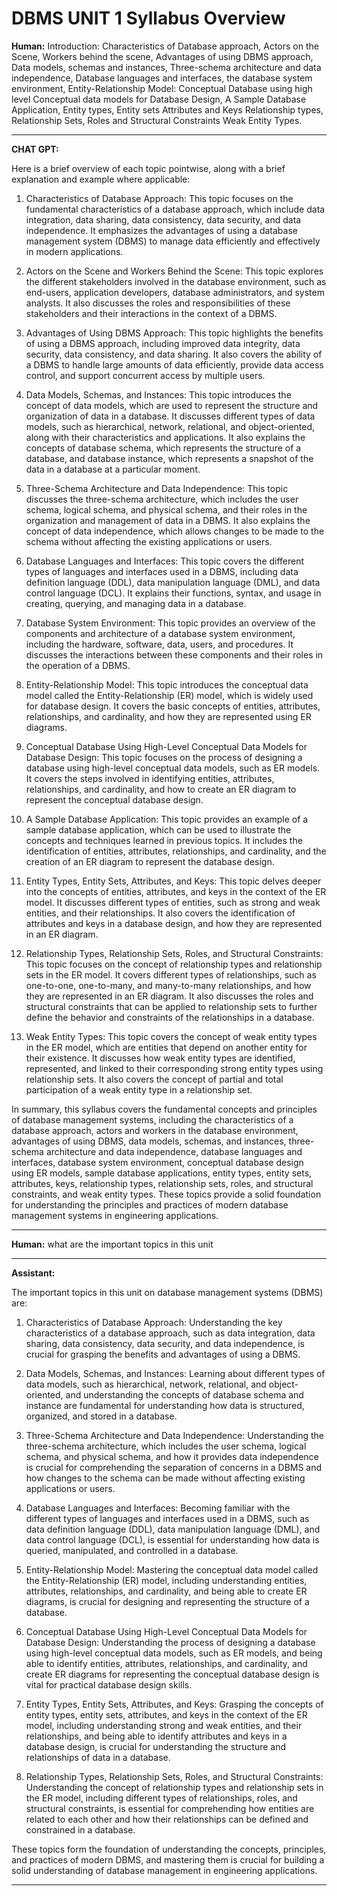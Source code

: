# DBMS UNIT 1 Syllabus Overview

**Human:**
Introduction: Characteristics of Database approach, Actors on the Scene, Workers
behind the scene, Advantages of using DBMS approach, Data models, schemas and
instances, Three-schema architecture and data independence, Database languages
and interfaces, the database system environment, Entity-Relationship Model:
Conceptual Database using high level Conceptual data models for Database Design,
A Sample Database Application, Entity types, Entity sets Attributes and Keys
Relationship types, Relationship Sets, Roles and Structural Constraints Weak Entity
Types.

***

**CHAT GPT:**

Here is a brief overview of each topic pointwise, along with a brief explanation and example where applicable:

1. Characteristics of Database Approach: This topic focuses on the fundamental characteristics of a database approach, which include data integration, data sharing, data consistency, data security, and data independence. It emphasizes the advantages of using a database management system (DBMS) to manage data efficiently and effectively in modern applications.

2. Actors on the Scene and Workers Behind the Scene: This topic explores the different stakeholders involved in the database environment, such as end-users, application developers, database administrators, and system analysts. It also discusses the roles and responsibilities of these stakeholders and their interactions in the context of a DBMS.

3. Advantages of Using DBMS Approach: This topic highlights the benefits of using a DBMS approach, including improved data integrity, data security, data consistency, and data sharing. It also covers the ability of a DBMS to handle large amounts of data efficiently, provide data access control, and support concurrent access by multiple users.

4. Data Models, Schemas, and Instances: This topic introduces the concept of data models, which are used to represent the structure and organization of data in a database. It discusses different types of data models, such as hierarchical, network, relational, and object-oriented, along with their characteristics and applications. It also explains the concepts of database schema, which represents the structure of a database, and database instance, which represents a snapshot of the data in a database at a particular moment.

5. Three-Schema Architecture and Data Independence: This topic discusses the three-schema architecture, which includes the user schema, logical schema, and physical schema, and their roles in the organization and management of data in a DBMS. It also explains the concept of data independence, which allows changes to be made to the schema without affecting the existing applications or users.

6. Database Languages and Interfaces: This topic covers the different types of languages and interfaces used in a DBMS, including data definition language (DDL), data manipulation language (DML), and data control language (DCL). It explains their functions, syntax, and usage in creating, querying, and managing data in a database.

7. Database System Environment: This topic provides an overview of the components and architecture of a database system environment, including the hardware, software, data, users, and procedures. It discusses the interactions between these components and their roles in the operation of a DBMS.

8. Entity-Relationship Model: This topic introduces the conceptual data model called the Entity-Relationship (ER) model, which is widely used for database design. It covers the basic concepts of entities, attributes, relationships, and cardinality, and how they are represented using ER diagrams.

9. Conceptual Database Using High-Level Conceptual Data Models for Database Design: This topic focuses on the process of designing a database using high-level conceptual data models, such as ER models. It covers the steps involved in identifying entities, attributes, relationships, and cardinality, and how to create an ER diagram to represent the conceptual database design.

10. A Sample Database Application: This topic provides an example of a sample database application, which can be used to illustrate the concepts and techniques learned in previous topics. It includes the identification of entities, attributes, relationships, and cardinality, and the creation of an ER diagram to represent the database design.

11. Entity Types, Entity Sets, Attributes, and Keys: This topic delves deeper into the concepts of entities, attributes, and keys in the context of the ER model. It discusses different types of entities, such as strong and weak entities, and their relationships. It also covers the identification of attributes and keys in a database design, and how they are represented in an ER diagram.

12. Relationship Types, Relationship Sets, Roles, and Structural Constraints: This topic focuses on the concept of relationship types and relationship sets in the ER model. It covers different types of relationships, such as one-to-one, one-to-many, and many-to-many relationships, and how they are represented in an ER diagram. It also discusses the roles and structural constraints that can be applied to relationship sets to further define the behavior and constraints of the relationships in a database.

13. Weak Entity Types: This topic covers the concept of weak entity types in the ER model, which are entities that depend on another entity for their existence. It discusses how weak entity types are identified, represented, and linked to their corresponding strong entity types using relationship sets. It also covers the concept of partial and total participation of a weak entity type in a relationship set.

In summary, this syllabus covers the fundamental concepts and principles of database management systems, including the characteristics of a database approach, actors and workers in the database environment, advantages of using DBMS, data models, schemas, and instances, three-schema architecture and data independence, database languages and interfaces, database system environment, conceptual database design using ER models, sample database applications, entity types, entity sets, attributes, keys, relationship types, relationship sets, roles, and structural constraints, and weak entity types. These topics provide a solid foundation for understanding the principles and practices of modern database management systems in engineering applications.

***

**Human:**
what are the important topics in this unit

***

**Assistant:**

The important topics in this unit on database management systems (DBMS) are:

1. Characteristics of Database Approach: Understanding the key characteristics of a database approach, such as data integration, data sharing, data consistency, data security, and data independence, is crucial for grasping the benefits and advantages of using a DBMS.

2. Data Models, Schemas, and Instances: Learning about different types of data models, such as hierarchical, network, relational, and object-oriented, and understanding the concepts of database schema and instance are fundamental for understanding how data is structured, organized, and stored in a database.

3. Three-Schema Architecture and Data Independence: Understanding the three-schema architecture, which includes the user schema, logical schema, and physical schema, and how it provides data independence is crucial for comprehending the separation of concerns in a DBMS and how changes to the schema can be made without affecting existing applications or users.

4. Database Languages and Interfaces: Becoming familiar with the different types of languages and interfaces used in a DBMS, such as data definition language (DDL), data manipulation language (DML), and data control language (DCL), is essential for understanding how data is queried, manipulated, and controlled in a database.

5. Entity-Relationship Model: Mastering the conceptual data model called the Entity-Relationship (ER) model, including understanding entities, attributes, relationships, and cardinality, and being able to create ER diagrams, is crucial for designing and representing the structure of a database.

6. Conceptual Database Using High-Level Conceptual Data Models for Database Design: Understanding the process of designing a database using high-level conceptual data models, such as ER models, and being able to identify entities, attributes, relationships, and cardinality, and create ER diagrams for representing the conceptual database design is vital for practical database design skills.

7. Entity Types, Entity Sets, Attributes, and Keys: Grasping the concepts of entity types, entity sets, attributes, and keys in the context of the ER model, including understanding strong and weak entities, and their relationships, and being able to identify attributes and keys in a database design, is crucial for understanding the structure and relationships of data in a database.

8. Relationship Types, Relationship Sets, Roles, and Structural Constraints: Understanding the concept of relationship types and relationship sets in the ER model, including different types of relationships, roles, and structural constraints, is essential for comprehending how entities are related to each other and how their relationships can be defined and constrained in a database.

These topics form the foundation of understanding the concepts, principles, and practices of modern DBMS, and mastering them is crucial for building a solid understanding of database management in engineering applications.

***
